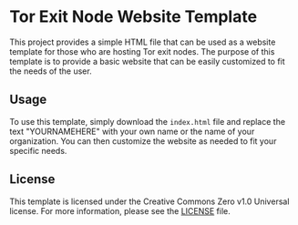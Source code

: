 # Tor Exit Node Website Template

This project provides a simple HTML file that can be used as a website template for those who are hosting Tor exit nodes. The purpose of this template is to provide a basic website that can be easily customized to fit the needs of the user.

## Usage

To use this template, simply download the `index.html` file and replace the text "YOURNAMEHERE" with your own name or the name of your organization. You can then customize the website as needed to fit your specific needs.

## License

This template is licensed under the Creative Commons Zero v1.0 Universal license. For more information, please see the [LICENSE](LICENSE) file.
